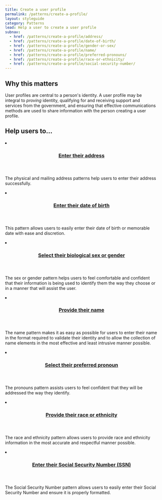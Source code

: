 ```yaml
---
title: Create a user profile
permalink: /patterns/create-a-profile/
layout: styleguide
category: Patterns
lead: Help a user to create a user profile
subnav:
  - href: /patterns/create-a-profile/address/
  - href: /patterns/create-a-profile/date-of-birth/
  - href: /patterns/create-a-profile/gender-or-sex/
  - href: /patterns/create-a-profile/name/
  - href: /patterns/create-a-profile/preferred-pronouns/
  - href: /patterns/create-a-profile/race-or-ethnicity/
  - href: /patterns/create-a-profile/social-security-number/
---
```

## Why this matters
User profiles are central to a person's identity. A user profile may be integral to *proving* identity, 
qualifying for and receiving support and services from the government, and ensuring that 
effective communications methods are used to share information with the person creating a user profile.

## Help users to...
<div class="usa-card-group flex-row margin-top-2">
  <li
  class="usa-card site-component-card grid-col-4 tablet:grid-col-4 margin-bottom-2"
  role="region"
  aria-atomic="true"
  aria-label="Visit Toggle"
  data-meta="Visit Toggle">
    <div class="usa-card__container">
      <header class="usa-card__header">
        <h3 class="usa-card__heading font-lang-lg pattern-card-heading"><a href="{{ site.baseurl }}/patterns/create-a-profile/address/">Enter their <b>address</b></a></h3>
      </header>
      <div class="usa-card__body font-lang-sm">
        <p>The physical and mailing address patterns help users to enter their address successfully.</p>
      </div>
    </div>
  </li>
  <li
  class="usa-card site-component-card grid-col-4 tablet:grid-col-4 margin-bottom-2"
  role="region"
  aria-atomic="true"
  aria-label="Visit Toggle"
  data-meta="Visit Toggle">
    <div class="usa-card__container">
      <header class="usa-card__header">
        <h3 class="usa-card__heading font-lang-lg pattern-card-heading"><a href="{{ site.baseurl }}/patterns/create-a-profile/date-of-birth/">Enter their <b>date of birth</b></a></h3>
      </header>
      <div class="usa-card__body font-lang-sm">
        <p>This pattern allows users to easily enter their date of birth or memorable date with ease and discretion.</p>
      </div>
    </div>
  </li>
  <li
  class="usa-card site-component-card grid-col-4 tablet:grid-col-4 margin-bottom-2"
  role="region"
  aria-atomic="true"
  aria-label="Visit Toggle"
  data-meta="Visit Toggle">
    <div class="usa-card__container">
      <header class="usa-card__header">
        <h3 class="usa-card__heading font-lang-lg pattern-card-heading"><a href="{{ site.baseurl }}/patterns/create-a-profile/sex-or-gender/">Select their <b>biological sex or gender</b></a></h3>
      </header>
      <div class="usa-card__body font-lang-sm">
        <p>The sex or gender pattern helps users to feel comfortable and confident that their information is being used to identify them the way they choose or in a manner that will assist the user.</p>
      </div>
    </div>
  </li>
  <li
  class="usa-card site-component-card grid-col-4 tablet:grid-col-4 margin-bottom-2"
  role="region"
  aria-atomic="true"
  aria-label="Visit Toggle"
  data-meta="Visit Toggle">
    <div class="usa-card__container">
      <header class="usa-card__header">
        <h3 class="usa-card__heading font-lang-lg pattern-card-heading"><a href="{{ site.baseurl }}/patterns/create-a-profile/name/">Provide their <b>name</b></a></h3>
      </header>
      <div class="usa-card__body font-lang-sm">
        <p>The name pattern makes it as easy as possible for users to enter their name in the format required to validate their identity and to allow the collection of name elements in the most effective and least intrusive manner possible.</p>
      </div>
    </div>
  </li>
  <li
  class="usa-card site-component-card grid-col-4 tablet:grid-col-4 margin-bottom-2"
  role="region"
  aria-atomic="true"
  aria-label="Visit Toggle"
  data-meta="Visit Toggle">
    <div class="usa-card__container">
      <header class="usa-card__header">
        <h3 class="usa-card__heading font-lang-lg pattern-card-heading"><a href="{{ site.baseurl }}/patterns/create-a-profile/preferred-pronouns/">Select their <b>preferred pronoun</b></a></h3>
      </header>
      <div class="usa-card__body font-lang-sm">
        <p>The pronouns pattern assists users to feel confident that they will be addressed the way they identify.</p>
      </div>
    </div>
  </li>
   <li
  class="usa-card site-component-card grid-col-4 tablet:grid-col-4 margin-bottom-2"
  role="region"
  aria-atomic="true"
  aria-label="Visit Toggle"
  data-meta="Visit Toggle">
    <div class="usa-card__container">
      <header class="usa-card__header">
        <h3 class="usa-card__heading font-lang-lg pattern-card-heading"><a href="{{ site.baseurl }}/patterns/create-a-profile/race-or-ethnicity/">Provide their <b>race or ethnicity</b></a></h3>
      </header>
      <div class="usa-card__body font-lang-sm">
        <p>The race and ethnicity pattern allows users to provide race and ethnicity information in the most accurate and respectful manner possible.</p>
      </div>
    </div>
  </li>
  <li
  class="usa-card site-component-card grid-col-4 tablet:grid-col-4 margin-bottom-2"
  role="region"
  aria-atomic="true"
  aria-label="Visit Toggle"
  data-meta="Visit Toggle">
    <div class="usa-card__container">
      <header class="usa-card__header">
        <h3 class="usa-card__heading font-lang-lg pattern-card-heading"><a href="{{ site.baseurl }}/patterns/create-a-profile/social-security-number/">Enter their <b>Social Security Number (SSN)</b></a></h3>
      </header>
      <div class="usa-card__body font-lang-sm">
        <p>The Social Security Number pattern allows users to easily enter their Social Security Number and ensure it is properly formatted.</p>
      </div>
    </div>
  </li>
</div>